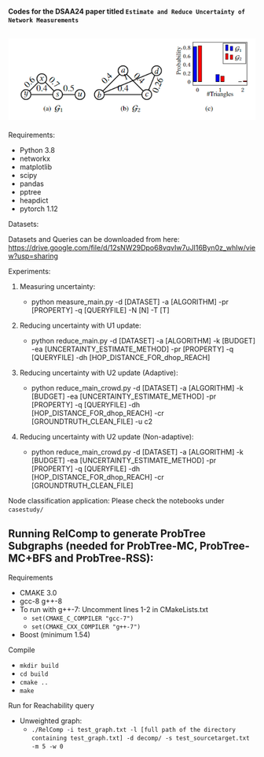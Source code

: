 **Codes for the DSAA24 paper titled `Estimate and Reduce Uncertainty of Network Measurements`**

![](intro.png)
-----------
<h> Requirements: </h>
 * Python 3.8
 * networkx
 * matplotlib
 * scipy
 * pandas
 * pptree
 * heapdict
 * pytorch 1.12

<h> Datasets: </h>

Datasets and Queries can be downloaded from here: https://drive.google.com/file/d/12sNW29Dpo68vqvIw7uJl16Byn0z_whIw/view?usp=sharing 

<h> Experiments: </h>
1. Measuring uncertainty:
   - python measure_main.py -d [DATASET] -a [ALGORITHM] -pr [PROPERTY] -q [QUERYFILE] -N [N] -T [T]
  
2. Reducing uncertainty with U1 update:
   - python reduce_main.py -d [DATASET] -a [ALGORITHM] -k [BUDGET] -ea [UNCERTAINTY_ESTIMATE_METHOD] -pr [PROPERTY] -q [QUERYFILE] -dh [HOP_DISTANCE_FOR_dhop_REACH]
  
3. Reducing uncertainty with U2 update (Adaptive):
   -  python reduce_main_crowd.py -d [DATASET] -a [ALGORITHM] -k [BUDGET] -ea [UNCERTAINTY_ESTIMATE_METHOD] -pr [PROPERTY] -q [QUERYFILE] -dh [HOP_DISTANCE_FOR_dhop_REACH] -cr [GROUNDTRUTH_CLEAN_FILE] -u c2
4. Reducing uncertainty with U2 update (Non-adaptive):
   - python reduce_main_crowd.py -d [DATASET] -a [ALGORITHM] -k [BUDGET] -ea [UNCERTAINTY_ESTIMATE_METHOD] -pr [PROPERTY] -q [QUERYFILE] -dh [HOP_DISTANCE_FOR_dhop_REACH] -cr [GROUNDTRUTH_CLEAN_FILE]

<h> Node classification application: </h>
Please check the notebooks under `casestudy/`

Running RelComp to generate ProbTree Subgraphs (needed for ProbTree-MC, ProbTree-MC+BFS and ProbTree-RSS):
--------

<h> Requirements </h>

- CMAKE 3.0
- gcc-8 g++-8
- To run with g++-7: Uncomment lines 1-2 in CMakeLists.txt
  - `set(CMAKE_C_COMPILER "gcc-7")`
  - `set(CMAKE_CXX_COMPILER "g++-7")`
- Boost (minimum 1.54)

<h> Compile </h>

- `mkdir build`
- `cd build`
- `cmake ..`
- `make`

<h> Run for Reachability query </h>

- Unweighted graph:
  - `./RelComp -i test_graph.txt -l [full path of the directory containing test_graph.txt] -d decomp/ -s test_sourcetarget.txt -m 5 -w 0`
<!-- - Weighted graph:
  - `./RelComp -i test_wgraph.txt -l [full path of the directory containing test_wgraph.txt] -d decomp/ -s test_sourcetarget.txt -m 5 -w 1` -->

